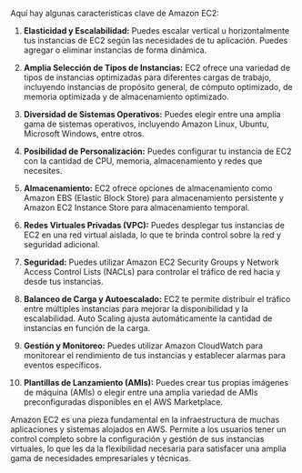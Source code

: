 
Aquí hay algunas características clave de Amazon EC2:

1. **Elasticidad y Escalabilidad:** Puedes escalar vertical u horizontalmente tus instancias de EC2 según las necesidades de tu aplicación. Puedes agregar o eliminar instancias de forma dinámica.

2. **Amplia Selección de Tipos de Instancias:** EC2 ofrece una variedad de tipos de instancias optimizadas para diferentes cargas de trabajo, incluyendo instancias de propósito general, de cómputo optimizado, de memoria optimizada y de almacenamiento optimizado.

3. **Diversidad de Sistemas Operativos:** Puedes elegir entre una amplia gama de sistemas operativos, incluyendo Amazon Linux, Ubuntu, Microsoft Windows, entre otros.

4. **Posibilidad de Personalización:** Puedes configurar tu instancia de EC2 con la cantidad de CPU, memoria, almacenamiento y redes que necesites.

5. **Almacenamiento:** EC2 ofrece opciones de almacenamiento como Amazon EBS (Elastic Block Store) para almacenamiento persistente y Amazon EC2 Instance Store para almacenamiento temporal.

6. **Redes Virtuales Privadas (VPC):** Puedes desplegar tus instancias de EC2 en una red virtual aislada, lo que te brinda control sobre la red y seguridad adicional.

7. **Seguridad:** Puedes utilizar Amazon EC2 Security Groups y Network Access Control Lists (NACLs) para controlar el tráfico de red hacia y desde tus instancias.

8. **Balanceo de Carga y Autoescalado:** EC2 te permite distribuir el tráfico entre múltiples instancias para mejorar la disponibilidad y la escalabilidad. Auto Scaling ajusta automáticamente la cantidad de instancias en función de la carga.

9. **Gestión y Monitoreo:** Puedes utilizar Amazon CloudWatch para monitorear el rendimiento de tus instancias y establecer alarmas para eventos específicos.

10. **Plantillas de Lanzamiento (AMIs):** Puedes crear tus propias imágenes de máquina (AMIs) o elegir entre una amplia variedad de AMIs preconfiguradas disponibles en el AWS Marketplace.

Amazon EC2 es una pieza fundamental en la infraestructura de muchas aplicaciones y sistemas alojados en AWS. Permite a los usuarios tener un control completo sobre la configuración y gestión de sus instancias virtuales, lo que les da la flexibilidad necesaria para satisfacer una amplia gama de necesidades empresariales y técnicas.